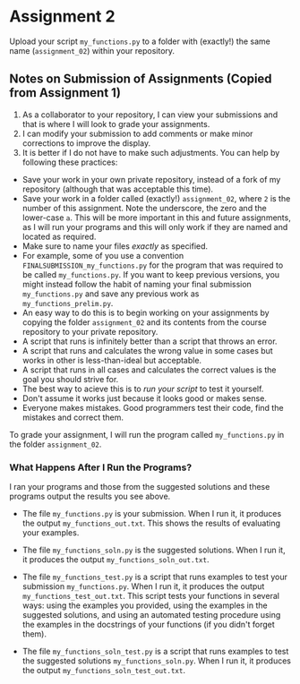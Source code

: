 # Assignment 2

Upload your script ```my_functions.py``` to a folder with (exactly!) the same name (```assignment_02```)
within your repository. 



## Notes on Submission of Assignments (Copied from Assignment 1)

1. As a collaborator to your repository, I can view your submissions and that is where I will look to grade your assignments.
1. I can modify your submission to add comments or make minor corrections to improve the display.
1. It is better if I do not have to make such adjustments. 
You can help by following these practices:

- Save your work in your own private repository, instead of a fork of my repository (although that was acceptable this time).
- Save your work in a folder called (exactly!) ```assignment_02```, 
where ```2``` is the number of this assignment. 
Note the underscore, the zero and the lower-case ```a```. 
This will be more important in this and future assignments, as I will run your programs and this will only work if they are named and located as required. 
- Make sure to name your files *exactly* as specified. 
- For example, some of you use a convention ```FINALSUBMISSION_my_functions.py``` for the program that was required to be called ```my_functions.py```. 
If you want to keep previous versions, you might instead follow the habit of naming your final submission ```my_functions.py``` and save any previous work as ```my_functions_prelim.py```.
- An easy way to do this is to begin working on your assignments 
by copying the folder ```assignment_02``` and its contents 
from the course repository to your private repository. 
- A script that runs is infinitely better than a script that throws an error. 
- A script that runs and calculates the wrong value in some cases but works in other is less-than-ideal but acceptable. 
- A script that runs in all cases and calculates the correct values is the goal you should strive for. 
- The best way to acieve this is to *run your script* to test it yourself. 
- Don't assume it works just because it looks good or makes sense. 
- Everyone makes mistakes. Good programmers test their code, find the mistakes and correct them. 

To grade your assignment, I will run the program called
```my_functions.py``` in the folder ```assignment_02```.

### What Happens After I Run the Programs?

I ran your programs and those from the suggested solutions 
and these programs output the results you see above. 

- The file ```my_functions.py``` is your submission. 
When I run it, it produces the output ```my_functions_out.txt```. 
This shows the results of evaluating your examples. 


- The file ```my_functions_soln.py``` is the suggested solutions. 
When I run it, it produces the output ```my_functions_soln_out.txt```. 



- The file ```my_functions_test.py``` is a script that runs examples 
to test your submission ```my_functions.py```. 
When I run it, it produces the output ```my_functions_test_out.txt```. 
This script tests your functions in several ways: 
using the examples you provided, 
using the examples in the suggested solutions, and
using an automated testing procedure using the examples 
in the docstrings of your functions (if you didn't forget them). 


- The file ```my_functions_soln_test.py``` is a script that runs examples 
to test the suggested solutions ```my_functions_soln.py```. 
When I run it, it produces the output ```my_functions_soln_test_out.txt```. 

